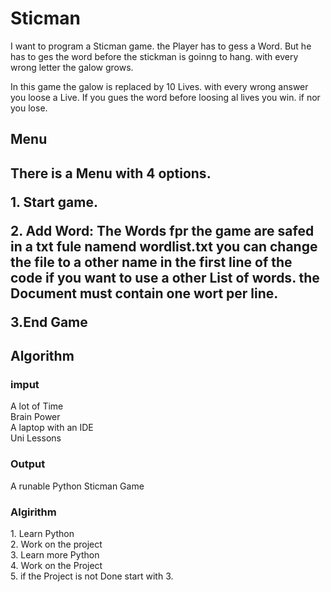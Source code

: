 <h1>Sticman</h1>
<p> I want to program a Sticman game. the Player has to gess a Word. But he has to ges the word before the stickman is goinng to hang. with every wrong letter the galow grows. </p>
<p> In this game the galow is replaced by 10 Lives. with every wrong answer you loose a Live. If you gues the word before loosing al lives you win. if nor you lose.</p>

<h2>Menu<h2>
<p>There is a Menu with 4 options. </p>
<p>1. Start game.</p>
<p>2. Add Word: The Words fpr the game are safed in a txt fule namend wordlist.txt you can change the file to a other name in the first line of the code if you want  to use a other List of words. the Document must contain one wort per line.</p>
<p>3.End Game</p>

<h2>Algorithm</h2>

<h3>imput</h3>
A lot of Time <br />
Brain Power<br />
A laptop with an IDE<br />
Uni Lessons<br />

<h3>Output</h3>
A runable Python Sticman Game

<h3>Algirithm</h3>
1. Learn Python<br />
2. Work on the project<br />
3. Learn more Python<br />
4. Work on the Project<br />
5. if the Project is not Done start with 3.<br />


